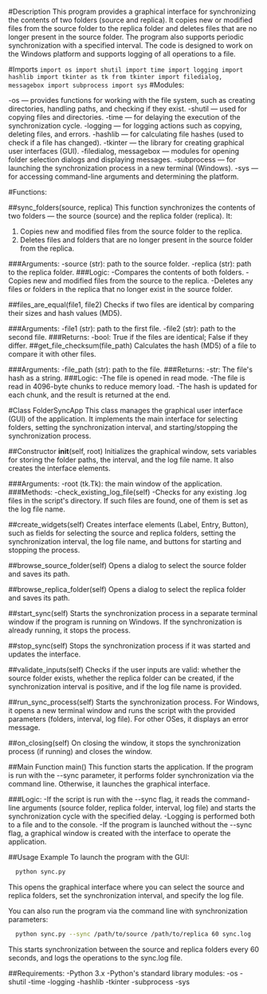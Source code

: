 #Description
This program provides a graphical interface for synchronizing the contents of two folders (source and replica). It copies new or modified files from the source folder to the replica folder and deletes files that are no longer present in the source folder. The program also supports periodic synchronization with a specified interval. The code is designed to work on the Windows platform and supports logging of all operations to a file.

#Imports
`
import os
import shutil
import time
import logging
import hashlib
import tkinter as tk
from tkinter import filedialog, messagebox
import subprocess
import sys
`
#Modules:

-os — provides functions for working with the file system, such as creating directories, handling paths, and checking if they exist.
-shutil — used for copying files and directories.
-time — for delaying the execution of the synchronization cycle.
-logging — for logging actions such as copying, deleting files, and errors.
-hashlib — for calculating file hashes (used to check if a file has changed).
-tkinter — the library for creating graphical user interfaces (GUI).
-filedialog, messagebox — modules for opening folder selection dialogs and displaying messages.
-subprocess — for launching the synchronization process in a new terminal (Windows).
-sys — for accessing command-line arguments and determining the platform.

#Functions:

##sync_folders(source, replica)
This function synchronizes the contents of two folders — the source (source) and the replica folder (replica). It:

1. Copies new and modified files from the source folder to the replica.
2. Deletes files and folders that are no longer present in the source folder from the replica.

###Arguments:
-source (str): path to the source folder.
-replica (str): path to the replica folder.
###Logic:
-Compares the contents of both folders.
-Copies new and modified files from the source to the replica.
-Deletes any files or folders in the replica that no longer exist in the source folder.

##files_are_equal(file1, file2)
Checks if two files are identical by comparing their sizes and hash values (MD5).

###Arguments:
-file1 (str): path to the first file.
-file2 (str): path to the second file.
###Returns:
-bool: True if the files are identical; False if they differ.
##get_file_checksum(file_path)
Calculates the hash (MD5) of a file to compare it with other files.

###Arguments:
-file_path (str): path to the file.
###Returns:
-str: The file's hash as a string.
###Logic:
-The file is opened in read mode.
-The file is read in 4096-byte chunks to reduce memory load.
-The hash is updated for each chunk, and the result is returned at the end.

#Class FolderSyncApp
This class manages the graphical user interface (GUI) of the application. It implements the main interface for selecting folders, setting the synchronization interval, and starting/stopping the synchronization process.

##Constructor __init__(self, root)
Initializes the graphical window, sets variables for storing the folder paths, the interval, and the log file name. It also creates the interface elements.

###Arguments:
-root (tk.Tk): the main window of the application.
###Methods:
-check_existing_log_file(self)
-Checks for any existing .log files in the script's directory. If such files are found, one of them is set as the log file name.

##create_widgets(self)
Creates interface elements (Label, Entry, Button), such as fields for selecting the source and replica folders, setting the synchronization interval, the log file name, and buttons for starting and stopping the process.

##browse_source_folder(self)
Opens a dialog to select the source folder and saves its path.

##browse_replica_folder(self)
Opens a dialog to select the replica folder and saves its path.

##start_sync(self)
Starts the synchronization process in a separate terminal window if the program is running on Windows. If the synchronization is already running, it stops the process.

##stop_sync(self)
Stops the synchronization process if it was started and updates the interface.

##validate_inputs(self)
Checks if the user inputs are valid: whether the source folder exists, whether the replica folder can be created, if the synchronization interval is positive, and if the log file name is provided.

##run_sync_process(self)
Starts the synchronization process. For Windows, it opens a new terminal window and runs the script with the provided parameters (folders, interval, log file). For other OSes, it displays an error message.

##on_closing(self)
On closing the window, it stops the synchronization process (if running) and closes the window.

##Main Function main()
This function starts the application. If the program is run with the --sync parameter, it performs folder synchronization via the command line. Otherwise, it launches the graphical interface.

###Logic:
-If the script is run with the --sync flag, it reads the command-line arguments (source folder, replica folder, interval, log file) and starts the synchronization cycle with the specified delay.
-Logging is performed both to a file and to the console.
-If the program is launched without the --sync flag, a graphical window is created with the interface to operate the application.

##Usage Example
To launch the program with the GUI:

```bash
  python sync.py
```
This opens the graphical interface where you can select the source and replica folders, set the synchronization interval, and specify the log file.

You can also run the program via the command line with synchronization parameters:

```bash
  python sync.py --sync /path/to/source /path/to/replica 60 sync.log
```
This starts synchronization between the source and replica folders every 60 seconds, and logs the operations to the sync.log file.

##Requirements:
-Python 3.x
-Python's standard library modules:
-os
-shutil
-time
-logging
-hashlib
-tkinter
-subprocess
-sys
